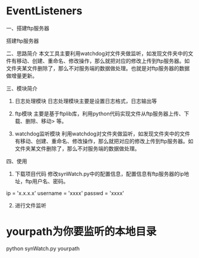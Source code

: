 # EventListeners
一、搭建ftp服务器

搭建ftp服务器

二、思路简介
本文工具主要利用watchdog对文件夹做监听，如发现文件夹中的文件有移动、创建、重命名、修改操作，那么就把对应的修改上传到ftp服务器。如文件夹某文件删除了，那么不对服务端的数据做处理。也就是对ftp服务器的数据做增量更新。

三、模块简介
1. 日志处理模块
日志处理模块主要是设置日志格式，日志输出等

2. ftp模块
主要是基于ftplib库，利用python代码实现文件从ftp服务器上传、下载、删除、移动> 等。

3. watchdog监听模块
利用watchdog对文件夹做监听，如发现文件夹中的文件有移动、创建、重命名、修改操作，那么就把对应的修改上传到ftp服务器。如文件夹某文件删除了，那么不对服务端的数据做处理。

四、使用
1. 下载项目代码
修改synWatch.py中的配置信息，配置信息有ftp服务器的ip地址，ftp用户名、密码。

 ip = 'x.x.x.x'
 username = 'xxxx'
 passwd = 'xxxx'

2. 进行文件监听
# yourpath为你要监听的本地目录
python synWatch.py yourpath
